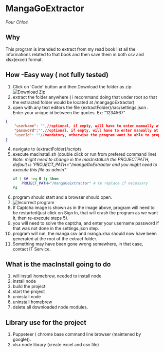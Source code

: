 # MangaGoExtractor

*Pour Chloé*

## Why
This program is intended to extract from my read book list all the informations related to that book and then save them in both csv and xlsx(excel) format.

## How -Easy way ( not fully tested)

1. Click on 'Code' button and then Download the folder as zip
![Download Zip](https://github.com/NicolasAfou/MangaGoExtractor/blob/master/Docs/downloadZip.png)
2. extract the folder anywhere ( i recommand doing that under root so that the extracted folder would be located at /mangagoExtractor)
3. open with any text editors the file {extractFolder}/src/settings.json . Enter your unique id between the quotes. Ex: "1234567"

```json
{
    "userName": "",//optional, if empty, will have to enter manually at launch time
    "password":"",//optional, if empty, will have to enter manually at launch time
    "userId": ""//mandatory, otherwise the program wont be able to properly navigate on the website, can be found in profile settings 'Unique id'
}
```
4. navigate to {extractFolder}/scripts
5. execute macInstall.sh (double click or run from prefered command line)
    *Note: might need to change in the macInstall.sh the PROJECTPATH, default is 'PROJECT_PATH="/mangaGoExtractor and you might need to execute this file as admin"'*
    ```sh
    if [ $# -eq 0 ]; then
        PROJECT_PATH="/mangaGoExtractor" # to replace if necessary
    fi
    ```
6. program should start and a browser should open.
7. ![Incorrect program](https://github.com/NicolasAfou/MangaGoExtractor/blob/master/Docs/NeedToRestart.png)
8. If Captcha image is shown as in the image above, program will need to be restarted(just click on Sign In, that will crash the program as we want it, then re-execute steps 5).
9. you will need to solve the captcha, and enter your username password if that was not done in the settings.json step.
10. program will run, the manga.csv and manga.xlsx should now have been generated at the root of the extract folder.
11. Something may have been gone wrong somewhere, in that case, contact IT Service.


## What is the macInstall going to do

1. will install homebrew, needed to install node
2. install node
3. build the project
4. start the project
5. uninstall node
6. uninstall homebrew
7. delete all downloaded node modules.

## Library use for the project

1. Puppeteer ( chrome base command line browser (maintened by google)).
2. xlsx node library (create excel and csv file)
